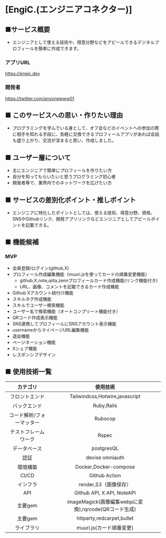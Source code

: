 # [EngiC.(エンジニアコネクター)]

## ■サービス概要
- エンジニアとして使える技術や、得意分野などをアピールできるデジタルプロフィールを簡単に作成できます。

### アプリURL
https://engic.dev

### 開発者
https://twitter.com/anyonewww01

## ■ このサービスへの思い・作りたい理由
- プログラミングを学んでいる身として、オフ会などのイベントへの参加の際に相手を知れる手段に、気軽に交換できるプロフィールアプリがあれば会話も盛り上がり、交流が深まると思い、作成しました。


## ■ ユーザー層について
- 主にエンジニアで簡単にプロフィールを作りたい方
- 自分を知ってもらいたいと思うプログラミング初心者
- 開発者等で、業界内でのネットワークを広げたい方

## ■ サービスの差別化ポイント・推しポイント
- エンジニアに特化したポイントとしては、使える技術、得意分野、資格、SNSやGithubリンク、開発アプリリンクなどエンジニアとしてアピールポイントを記載できる。

## ■ 機能候補
### MVP
* 会員登録/ログイン(github,X)
* プロフィール作成編集機能（muuri.jsを使ってカードの順番変更機能）
  * github,X,note,qiita,zennプロフィールカード作成機能(リンク機能付き) 
  * URL、画像、コメントを記載できるカード作成機能
* Github Xアカウント紐付け機能
* スキルタグ作成機能
* スキルでユーザー検索機能
* ユーザー名で検索機能（オートコンプリート機能付き）
* QRコード作成表示機能
* SNS連携してプロフィールにSNSアカウント表示機能
* usernameからマイページURL編集機能
* 退会機能
* ページネーション機能
* Xシェア機能
* レスポンシブデザイン

## ■ 使用技術一覧

|カテゴリ|使用技術|
|:---:|:---:|
|フロントエンド|Tailwindcss,Hotwire,javascript|
|バックエンド|Ruby,Rails|
|コード解析/フォーマッター|Rubocop|
|テストフレームワーク|Rspec|
|データベース|postgresQL|
|認証|devise omniauth|
|環境構築|Docker,Docker-compose|
|CI/CD|Github Action|
|インフラ|render,S3（画像保存）|
|API|Github API, X API, NoteAPI|
|主要gem|imageMagick(画像編集webpに変換),rqrcode(QRコード生成)|
|主要gem|httparty,redcarpet,bullet|
|ライブラリ|muuri.js(カード順番変更)|

